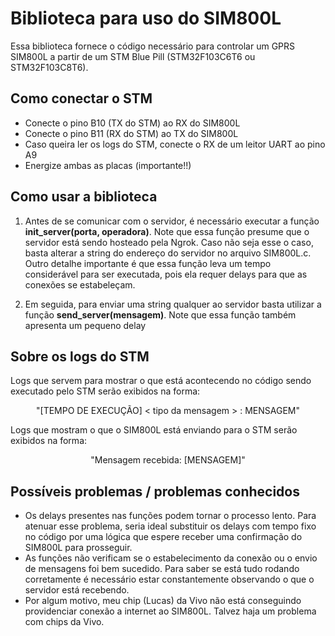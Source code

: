 # Biblioteca para uso do SIM800L

Essa biblioteca fornece o código necessário para controlar um GPRS SIM800L a partir de um STM Blue Pill (STM32F103C6T6 ou STM32F103C8T6). 

## Como conectar o STM
- Conecte o pino B10 (TX do STM) ao RX do SIM800L
- Conecte o pino B11 (RX do STM) ao TX do SIM800L
- Caso queira ler os logs do STM, conecte o RX de um leitor UART ao pino A9
- Energize ambas as placas (importante!!)

## Como usar a biblioteca
1. Antes de se comunicar com o servidor, é necessário executar a função **init_server(porta, operadora)**. Note que essa função presume que o servidor está sendo hosteado pela Ngrok. Caso não seja esse o caso, basta alterar a string do endereço do servidor no arquivo SIM800L.c. Outro detalhe importante é que essa função leva um tempo considerável para ser executada, pois ela requer delays para que as conexões se estabeleçam.

2. Em seguida, para enviar uma string qualquer ao servidor basta utilizar a função **send_server(mensagem)**. Note que essa função também apresenta um pequeno delay

## Sobre os logs do STM
Logs que servem para mostrar o que está acontecendo no código sendo executado pelo STM serão exibidos na forma:
    <center> "[TEMPO DE EXECUÇÃO] < tipo da mensagem > : MENSAGEM" </center>



Logs que mostram o que o SIM800L está enviando para o STM serão exibidos na forma:
    <center> "Mensagem recebida: [MENSAGEM]" </center>


## Possíveis problemas / problemas conhecidos
- Os delays presentes nas funções podem tornar o processo lento. Para atenuar esse problema, seria ideal substituir os delays com tempo fixo no código por uma lógica que espere receber uma confirmação do SIM800L para prosseguir.
- As funções não verificam se o estabelecimento da conexão ou o envio de mensagens foi bem sucedido. Para saber se está tudo rodando corretamente é necessário estar constantemente observando o que o servidor está recebendo.
- Por algum motivo, meu chip (Lucas) da Vivo não está conseguindo providenciar conexão a internet ao SIM800L. Talvez haja um problema com chips da Vivo.